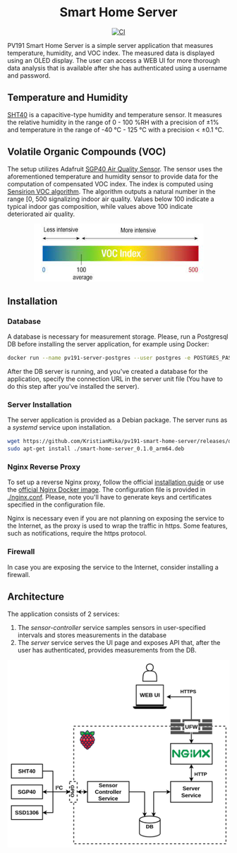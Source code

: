 <div align="center">
<h1> Smart Home Server</h1>

[![CI](https://github.com/KristianMika/pv191-smart-home-server/actions/workflows/ci.yaml/badge.svg)](https://github.com/KristianMika/pv191-smart-home-server/actions/workflows/ci.yaml)

</div>
PV191 Smart Home Server is a simple server application that measures temperature, humidity, and VOC index. The measured data is displayed using an OLED display. The user can access a WEB UI for more thorough data analysis that is available after she has authenticated using a username and password.

## Temperature and Humidity

[SHT40](https://sensirion.com/media/documents/33FD6951/63E1087C/Datasheet_SHT4x_1.pdf) is a capacitive-type humidity and temperature sensor. It measures the relative humidity in the range of 0 - 100 %RH with a precision of ±1% and temperature in the range of -40 °C - 125 °C with a precision < ±0.1 °C.

## Volatile Organic Compounds (VOC)

The setup utilizes Adafruit [SGP40 Air Quality Sensor](https://docs.rs-online.com/1956/A700000007055193.pdf). The sensor uses the aforementioned temperature and humidity sensor to provide data for the computation of compensated VOC index. The index is computed using [Sensirion VOC algorithm](https://github.com/Sensirion/gas-index-algorithm). The algorithm outputs a natural number in the range [0, 500 signalizing indoor air quality. Values below 100 indicate a typical indoor gas composition, while values above 100 indicate deteriorated air quality.

<p align="center">
    <img src="./.github/images/voc_scale.jpeg" alt="VOC scale">
</p>

## Installation

### Database

A database is necessary for measurement storage. Please, run a Postgresql DB before installing the server application, for example using Docker:

```bash
docker run --name pv191-server-postgres --user postgres -e POSTGRES_PASSWORD=mysecretpassword -d -p 5432:5432 --restart always postgres
```

After the DB server is running, and you've created a database for the application, specify the connection URL in the server unit file (You have to do this step after you've installed the server).

### Server Installation

The server application is provided as a Debian package. The server runs as a _systemd_ service upon installation.

```bash
wget https://github.com/KristianMika/pv191-smart-home-server/releases/download/v0.1.0/smart-home-server_0.1.0_arm64.deb
sudo apt-get install ./smart-home-server_0.1.0_arm64.deb
```

### Nginx Reverse Proxy

To set up a reverse Nginx proxy, follow the official [installation guide](https://www.nginx.com/resources/wiki/start/topics/tutorials/install/) or use the [official Nginx Docker image](https://hub.docker.com/_/nginx). The configuration file is provided in [./nginx.conf](./nginx.conf). Please, note you'll have to generate keys and certificates specified in the configuration file.

Nginx is necessary even if you are not planning on exposing the service to the Internet, as the proxy is used to wrap the traffic in https. Some features, such as notifications, require the https protocol.

### Firewall

In case you are exposing the service to the Internet, consider installing a firewall.

## Architecture

The application consists of 2 services:

1. The _sensor-controller_ service samples sensors in user-specified intervals and stores measurements in the database
2. The _server_ service serves the UI page and exposes API that, after the user has authenticated, provides measurements from the DB.

<p align="center">
    <img src="./.github/images/arch.png" alt="Application architecture">
</p>
